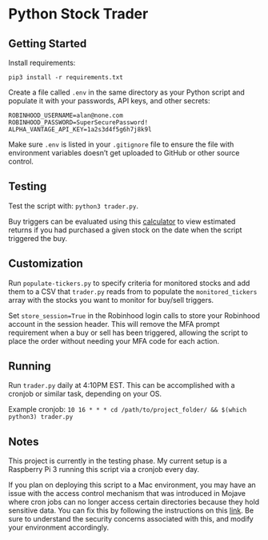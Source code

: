 # Python Stock Trader
## Getting Started
Install requirements: 
```
pip3 install -r requirements.txt
```

Create a file called `.env` in the same directory as your Python script and populate it with your passwords, API keys, and other secrets:
```
ROBINHOOD_USERNAME=alan@none.com
ROBINHOOD_PASSWORD=SuperSecurePassword!
ALPHA_VANTAGE_API_KEY=1a2s3d4f5g6h7j8k9l
```

Make sure `.env` is listed in your `.gitignore` file to ensure the file with environment variables doesn’t get uploaded to GitHub or other source control.

## Testing
Test the script with: `python3 trader.py`.

Buy triggers can be evaluated using this [calculator](https://dqydj.com/stock-return-calculator/) to view estimated returns if you had purchased a given stock on the date when the script triggered the buy.

## Customization
Run `populate-tickers.py` to specify criteria for monitored stocks and add them to a CSV that `trader.py` reads from to populate the `monitored_tickers` array with the stocks you want to monitor for buy/sell triggers.

Set `store_session=True` in the Robinhood login calls to store your Robinhood account in the session header. This will remove the MFA prompt requirement when a buy or sell has been triggered, allowing the script to place the order without needing your MFA code for each action.

## Running
Run `trader.py` daily at 4:10PM EST. This can be accomplished with a cronjob or similar task, depending on your OS.

Example cronjob:
`10 16 * * * cd /path/to/project_folder/ && $(which python3) trader.py`

## Notes
This project is currently in the testing phase. My current setup is a Raspberry Pi 3 running this script via a cronjob every day.

If you plan on deploying this script to a Mac environment, you may have an issue with the access control mechanism that was introduced in Mojave where cron jobs can no longer access certain directories because they hold sensitive data. You can fix this by following the instructions on this [link](https://blog.bejarano.io/fixing-cron-jobs-in-mojave/). Be sure to understand the security concerns associated with this, and modify your environment accordingly.